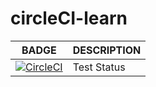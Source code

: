 # circleCI-learn

|BADGE|DESCRIPTION|
|---|---|
|[![CircleCI](https://circleci.com/gh/niyongaboaristide17/circleCI-learn.svg?style=shield&circle-token=mLjnrxTOB50jMNTCSiATOqw6AvAZfsDH)](https://circleci.com/gh/niyongaboaristide17/circleCI-learn)|Test Status|
